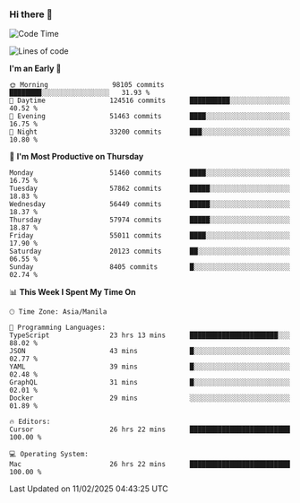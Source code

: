 ### Hi there 👋

<!--START_SECTION:waka-->
![Code Time](http://img.shields.io/badge/Code%20Time-5%2C844%20hrs%2054%20mins-blue)

![Lines of code](https://img.shields.io/badge/From%20Hello%20World%20I%27ve%20Written-118.7%20million%20lines%20of%20code-blue)

**I'm an Early 🐤** 

```text
🌞 Morning                98105 commits       ████████░░░░░░░░░░░░░░░░░   31.93 % 
🌆 Daytime                124516 commits      ██████████░░░░░░░░░░░░░░░   40.52 % 
🌃 Evening                51463 commits       ████░░░░░░░░░░░░░░░░░░░░░   16.75 % 
🌙 Night                  33200 commits       ███░░░░░░░░░░░░░░░░░░░░░░   10.80 % 
```
📅 **I'm Most Productive on Thursday** 

```text
Monday                   51460 commits       ████░░░░░░░░░░░░░░░░░░░░░   16.75 % 
Tuesday                  57862 commits       █████░░░░░░░░░░░░░░░░░░░░   18.83 % 
Wednesday                56449 commits       █████░░░░░░░░░░░░░░░░░░░░   18.37 % 
Thursday                 57974 commits       █████░░░░░░░░░░░░░░░░░░░░   18.87 % 
Friday                   55011 commits       ████░░░░░░░░░░░░░░░░░░░░░   17.90 % 
Saturday                 20123 commits       ██░░░░░░░░░░░░░░░░░░░░░░░   06.55 % 
Sunday                   8405 commits        █░░░░░░░░░░░░░░░░░░░░░░░░   02.74 % 
```


📊 **This Week I Spent My Time On** 

```text
🕑︎ Time Zone: Asia/Manila

💬 Programming Languages: 
TypeScript               23 hrs 13 mins      ██████████████████████░░░   88.02 % 
JSON                     43 mins             █░░░░░░░░░░░░░░░░░░░░░░░░   02.77 % 
YAML                     39 mins             █░░░░░░░░░░░░░░░░░░░░░░░░   02.48 % 
GraphQL                  31 mins             █░░░░░░░░░░░░░░░░░░░░░░░░   02.01 % 
Docker                   29 mins             ░░░░░░░░░░░░░░░░░░░░░░░░░   01.89 % 

🔥 Editors: 
Cursor                   26 hrs 22 mins      █████████████████████████   100.00 % 

💻 Operating System: 
Mac                      26 hrs 22 mins      █████████████████████████   100.00 % 
```


 Last Updated on 11/02/2025 04:43:25 UTC
<!--END_SECTION:waka-->


<!--
**rad182/rad182** is a ✨ _special_ ✨ repository because its `README.md` (this file) appears on your GitHub profile.

Here are some ideas to get you started:

- 🔭 I’m currently working on ...
- 🌱 I’m currently learning ...
- 👯 I’m looking to collaborate on ...
- 🤔 I’m looking for help with ...
- 💬 Ask me about ...
- 📫 How to reach me: ...
- 😄 Pronouns: ...
- ⚡ Fun fact: ...
-->
